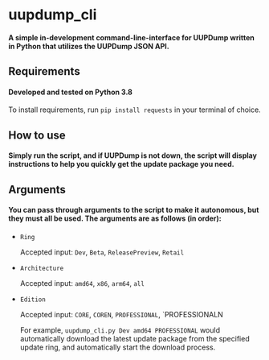 # uupdump_cli
#### A simple in-development command-line-interface for UUPDump written in Python that utilizes the UUPDump JSON API.

## Requirements
#### Developed and tested on Python 3.8
To install requirements, run `pip install requests` in your terminal of choice.

## How to use

#### Simply run the script, and if UUPDump is not down, the script will display instructions to help you quickly get the update package you need.

## Arguments

#### You can pass through arguments to the script to make it autonomous, but they must all be used. The arguments are as follows (in order):
- `Ring`
  
  Accepted input: `Dev`, `Beta`, `ReleasePreview`, `Retail`
  
- `Architecture`
  
  Accepted input: `amd64`, `x86`, `arm64`, `all`
  
- `Edition`

  Accepted input: `CORE`, `COREN`, `PROFESSIONAL`, `PROFESSIONALN
  
  
  For example, `uupdump_cli.py Dev amd64 PROFESSIONAL` would automatically download the latest update package from the specified update ring, and automatically start the download process.
